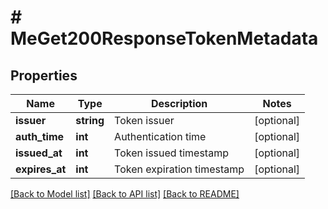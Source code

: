 # # MeGet200ResponseTokenMetadata

## Properties

Name | Type | Description | Notes
------------ | ------------- | ------------- | -------------
**issuer** | **string** | Token issuer | [optional]
**auth_time** | **int** | Authentication time | [optional]
**issued_at** | **int** | Token issued timestamp | [optional]
**expires_at** | **int** | Token expiration timestamp | [optional]

[[Back to Model list]](../../README.md#models) [[Back to API list]](../../README.md#endpoints) [[Back to README]](../../README.md)
